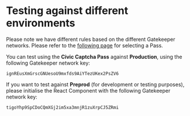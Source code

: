 # Testing against different environments

Please note we have different rules based on the different Gatekeeper networks. Please refer to the [following page](https://docs.civic.com/civic-pass/selecting-a-pass) for selecting a Pass.

You can test using the **Civic Captcha Pass** against **Production**, using the following Gatekeeper network key:

```
ignREusXmGrscGNUesoU9mxfds9AiYTezUKex2PsZV6
```

If you want to test against **Preprod** (for development or testing purposes), please initialise the React Component with the following Gatekeeper network key:

```
tigoYhp9SpCDoCQmXGj2im5xa3mnjR1zuXrpCJ5ZRmi
```
